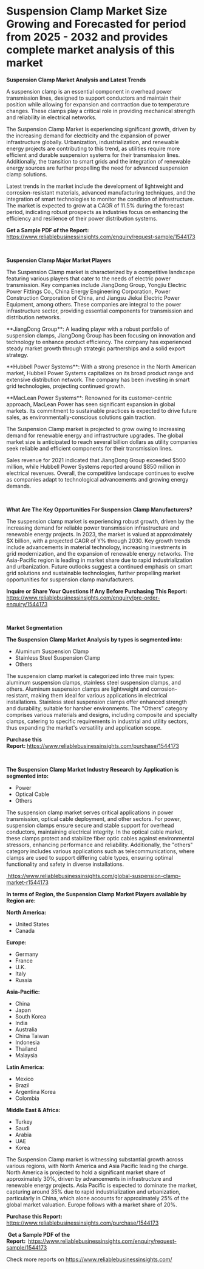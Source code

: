 <p><h1>Suspension Clamp Market Size Growing and Forecasted for period from 2025 - 2032 and provides complete market analysis of this market</h1></p><p><strong>Suspension Clamp Market Analysis and Latest Trends</strong></p>
<p><p>A suspension clamp is an essential component in overhead power transmission lines, designed to support conductors and maintain their position while allowing for expansion and contraction due to temperature changes. These clamps play a critical role in providing mechanical strength and reliability in electrical networks.</p><p>The Suspension Clamp Market is experiencing significant growth, driven by the increasing demand for electricity and the expansion of power infrastructure globally. Urbanization, industrialization, and renewable energy projects are contributing to this trend, as utilities require more efficient and durable suspension systems for their transmission lines. Additionally, the transition to smart grids and the integration of renewable energy sources are further propelling the need for advanced suspension clamp solutions.</p><p>Latest trends in the market include the development of lightweight and corrosion-resistant materials, advanced manufacturing techniques, and the integration of smart technologies to monitor the condition of infrastructure. The market is expected to grow at a CAGR of 11.5% during the forecast period, indicating robust prospects as industries focus on enhancing the efficiency and resilience of their power distribution systems.</p></p>
<p><strong>Get a Sample PDF of the Report:&nbsp;</strong> <a href="https://www.reliablebusinessinsights.com/enquiry/request-sample/1544173?utm_campaign=2445&utm_medium=2&utm_source=Github&utm_content=ia&utm_term=17022025&utm_id=suspension-clamp">https://www.reliablebusinessinsights.com/enquiry/request-sample/1544173</a></p>
<p>&nbsp;</p>
<p><strong>Suspension Clamp Major Market Players</strong></p>
<p><p>The Suspension Clamp market is characterized by a competitive landscape featuring various players that cater to the needs of electric power transmission. Key companies include JiangDong Group, Yongjiu Electric Power Fittings Co., China Energy Engineering Corporation, Power Construction Corporation of China, and Jiangsu Jiekai Electric Power Equipment, among others. These companies are integral to the power infrastructure sector, providing essential components for transmission and distribution networks.</p><p>**JiangDong Group**: A leading player with a robust portfolio of suspension clamps, JiangDong Group has been focusing on innovation and technology to enhance product efficiency. The company has experienced steady market growth through strategic partnerships and a solid export strategy. </p><p>**Hubbell Power Systems**: With a strong presence in the North American market, Hubbell Power Systems capitalizes on its broad product range and extensive distribution network. The company has been investing in smart grid technologies, projecting continued growth.</p><p>**MacLean Power Systems**: Renowned for its customer-centric approach, MacLean Power has seen significant expansion in global markets. Its commitment to sustainable practices is expected to drive future sales, as environmentally-conscious solutions gain traction.</p><p>The Suspension Clamp market is projected to grow owing to increasing demand for renewable energy and infrastructure upgrades. The global market size is anticipated to reach several billion dollars as utility companies seek reliable and efficient components for their transmission lines. </p><p>Sales revenue for 2021 indicated that JiangDong Group exceeded $500 million, while Hubbell Power Systems reported around $850 million in electrical revenues. Overall, the competitive landscape continues to evolve as companies adapt to technological advancements and growing energy demands.</p></p>
<p>&nbsp;</p>
<p><strong>What Are The Key Opportunities For Suspension Clamp Manufacturers?</strong></p>
<p><p>The suspension clamp market is experiencing robust growth, driven by the increasing demand for reliable power transmission infrastructure and renewable energy projects. In 2023, the market is valued at approximately $X billion, with a projected CAGR of Y% through 2030. Key growth trends include advancements in material technology, increasing investments in grid modernization, and the expansion of renewable energy networks. The Asia-Pacific region is leading in market share due to rapid industrialization and urbanization. Future outlooks suggest a continued emphasis on smart grid solutions and sustainable technologies, further propelling market opportunities for suspension clamp manufacturers.</p></p>
<p><strong>Inquire or Share Your Questions If Any Before Purchasing This Report:</strong> <a href="https://www.reliablebusinessinsights.com/enquiry/pre-order-enquiry/1544173?utm_campaign=2445&utm_medium=2&utm_source=Github&utm_content=ia&utm_term=17022025&utm_id=suspension-clamp">https://www.reliablebusinessinsights.com/enquiry/pre-order-enquiry/1544173</a></p>
<p>&nbsp;</p>
<p><strong>Market Segmentation</strong></p>
<p><strong>The Suspension Clamp Market Analysis by types is segmented into:</strong></p>
<p><ul><li>Aluminum Suspension Clamp</li><li>Stainless Steel Suspension Clamp</li><li>Others</li></ul></p>
<p><p>The suspension clamp market is categorized into three main types: aluminum suspension clamps, stainless steel suspension clamps, and others. Aluminum suspension clamps are lightweight and corrosion-resistant, making them ideal for various applications in electrical installations. Stainless steel suspension clamps offer enhanced strength and durability, suitable for harsher environments. The "Others" category comprises various materials and designs, including composite and specialty clamps, catering to specific requirements in industrial and utility sectors, thus expanding the market's versatility and application scope.</p></p>
<p><strong>Purchase this Report:&nbsp;</strong><a href="https://www.reliablebusinessinsights.com/purchase/1544173?utm_campaign=2445&utm_medium=2&utm_source=Github&utm_content=ia&utm_term=17022025&utm_id=suspension-clamp">https://www.reliablebusinessinsights.com/purchase/1544173</a></p>
<p>&nbsp;</p>
<p><strong>The Suspension Clamp Market Industry Research by Application is segmented into:</strong></p>
<p><ul><li>Power</li><li>Optical Cable</li><li>Others</li></ul></p>
<p><p>The suspension clamp market serves critical applications in power transmission, optical cable deployment, and other sectors. For power, suspension clamps ensure secure and stable support for overhead conductors, maintaining electrical integrity. In the optical cable market, these clamps protect and stabilize fiber optic cables against environmental stressors, enhancing performance and reliability. Additionally, the "others" category includes various applications such as telecommunications, where clamps are used to support differing cable types, ensuring optimal functionality and safety in diverse installations.</p></p>
<p><a href="https://www.reliablebusinessinsights.com/global-suspension-clamp-market-r1544173?utm_campaign=2445&utm_medium=2&utm_source=Github&utm_content=ia&utm_term=17022025&utm_id=suspension-clamp">&nbsp;https://www.reliablebusinessinsights.com/global-suspension-clamp-market-r1544173</a></p>
<p><strong>In terms of Region, the Suspension Clamp Market Players available by Region are:</strong></p>
<p>
    <p> <strong> North America: </strong>
        <ul>
            <li>United States</li>
            <li>Canada</li>
        </ul>
        </p> 
    <p> <strong> Europe: </strong>
        <ul>
            <li>Germany</li>
            <li>France</li>
            <li>U.K.</li>
            <li>Italy</li>
            <li>Russia</li>
        </ul>
        </p> 
    <p> <strong> Asia-Pacific: </strong>
        <ul>
            <li>China</li>
            <li>Japan</li>
            <li>South Korea</li>
            <li>India</li>
            <li>Australia</li>
            <li>China Taiwan</li>
            <li>Indonesia</li>
            <li>Thailand</li>
            <li>Malaysia</li>
        </ul>
        </p> 
    <p> <strong> Latin America: </strong>
        <ul>
            <li>Mexico</li>
            <li>Brazil</li>
            <li>Argentina Korea</li>
            <li>Colombia</li>
        </ul>
        </p> 
    <p> <strong> Middle East & Africa: </strong>
        <ul>
            <li>Turkey</li>
            <li>Saudi</li>
            <li>Arabia</li>
            <li>UAE</li>
            <li>Korea</li>
        </ul>
    </p>
    </p>
<p><p>The Suspension Clamp market is witnessing substantial growth across various regions, with North America and Asia Pacific leading the charge. North America is projected to hold a significant market share of approximately 30%, driven by advancements in infrastructure and renewable energy projects. Asia Pacific is expected to dominate the market, capturing around 35% due to rapid industrialization and urbanization, particularly in China, which alone accounts for approximately 25% of the global market valuation. Europe follows with a market share of 20%.</p></p>
<p><strong>Purchase this Report: </strong><a href="https://www.reliablebusinessinsights.com/purchase/1544173?utm_campaign=2445&utm_medium=2&utm_source=Github&utm_content=ia&utm_term=17022025&utm_id=suspension-clamp">https://www.reliablebusinessinsights.com/purchase/1544173</a></p>
<p>&nbsp;<strong>Get a Sample PDF of the Report:&nbsp;&nbsp;</strong><a href="https://www.reliablebusinessinsights.com/enquiry/request-sample/1544173?utm_campaign=2445&utm_medium=2&utm_source=Github&utm_content=ia&utm_term=17022025&utm_id=suspension-clamp">https://www.reliablebusinessinsights.com/enquiry/request-sample/1544173</a></p>
<p><strong></strong></p>
<p>Check more reports on <a href="https://www.reliablebusinessinsights.com/?utm_campaign=2445&utm_medium=2&utm_source=Github&utm_content=ia&utm_term=17022025&utm_id=suspension-clamp">https://www.reliablebusinessinsights.com/</a></p>